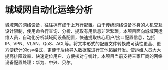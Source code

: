 # 城域网自动化运维分析
城域网的网络设备，往往拥有成千上万行配置。由于传统网络设备本身的人机交互设计限制，使用命令行查询、分析、提取有用信息非常繁琐。本项目面向城域网运维人员，自动化分析城域网设备配置，快速提取核心用户/接口配置信息，包括IP、VPN、VLAN、QoS、ACL等。将文本形式的配置文件转换成可读性更高、更方便统计的csv格式，更便于后续导入数据库进行其他拓展开发。使运维人员大大提高排障效率、快速定位用户、方便核对与统计。本项目当前支持三家厂商的网络设备配置处理：华为、中兴、贝尔。

